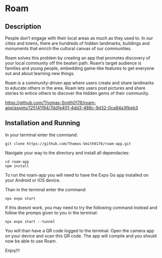 # **Roam**

## Description

People don’t engage with their local areas as much as they used to. In our cities and towns, there are hundreds of hidden landmarks, buildings and monuments that enrich the cultural canvas of our communities.

Roam solves this problem by creating an app that promotes discovery of your local community off the beaten path. Roam’s target audience is families and young people, embedding game-like features to get everyone out and about learning new things.

Roam is a community-driven app where users create and share landmarks to educate others in the area. Roam lets users post pictures and share stories to entice others to discover the hidden gems of their community.


https://github.com/Thomas-Smith0176/roam-app/assets/125141194/7dd1e401-4dd3-488c-9d32-0ca84a3fbeb3


## Installation and Running

In your terminal enter the command: 
```
git clone https://github.com/Thomas-Smith0176/roam-app.git
```

Navigate your way to the directory and install all dependacies:
```
cd roam-app
npm install
```

To run the roam-app you will need to have the Expo Go app installed on your Android or IOS device.

Than in the terminal enter the command: 
```
npx expo start
```

If this doesnt work, you may need to try the following command instead and follow the promps given to you in the terminal: 

```
npx expo start --tunnel
```

You will than have a QR code logged to the terminal. Open the camera app on your device and scan this QR code. The app will compile and you should now be able to use Roam. 

Enjoy!!!
